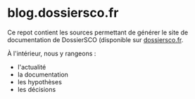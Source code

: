 # blog.dossiersco.fr

Ce repot contient les sources permettant de générer le site de documentation de DossierSCO (disponible sur [dossiersco.fr](https://dossiersco.fr).

À l'intérieur, nous y rangeons :
- l'actualité
- la documentation
- les hypothèses
- les décisions


